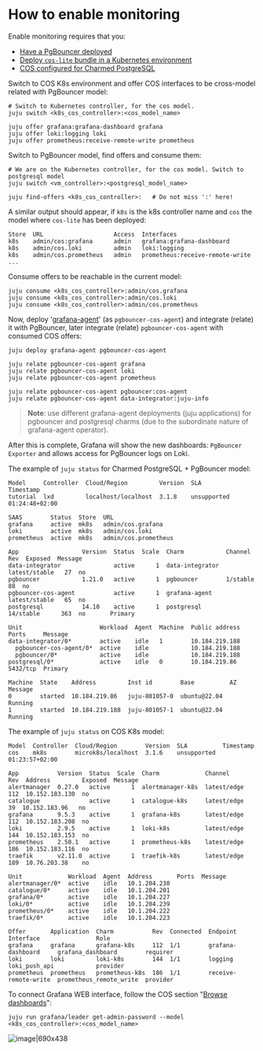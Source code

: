 # How to enable monitoring

Enable monitoring requires that you:
* [Have a PgBouncer deployed](/t/12290)
* [Deploy `cos-lite` bundle in a Kubernetes environment](https://charmhub.io/topics/canonical-observability-stack/tutorials/install-microk8s)
* [COS configured for Charmed PostgreSQL](https://charmhub.io/postgresql/docs/h-enable-monitoring)

Switch to COS K8s environment and offer COS interfaces to be cross-model related with PgBouncer model:
```shell
# Switch to Kubernetes controller, for the cos model.
juju switch <k8s_cos_controller>:<cos_model_name>

juju offer grafana:grafana-dashboard grafana
juju offer loki:logging loki
juju offer prometheus:receive-remote-write prometheus
```

Switch to PgBouncer model, find offers and consume them:
```shell
# We are on the Kubernetes controller, for the cos model. Switch to postgresql model
juju switch <vm_controller>:<postgresql_model_name>

juju find-offers <k8s_cos_controller>:   # Do not miss ':' here!
```

A similar output should appear, if `k8s` is the k8s controller name and `cos` the model where `cos-lite` has been deployed:
```shell
Store  URL                    Access  Interfaces
k8s    admin/cos:grafana      admin   grafana:grafana-dashboard
k8s    admin/cos.loki         admin   loki:logging
k8s    admin/cos.prometheus   admin   prometheus:receive-remote-write
...
```

Consume offers to be reachable in the current model:
```shell
juju consume <k8s_cos_controller>:admin/cos.grafana
juju consume <k8s_cos_controller>:admin/cos.loki
juju consume <k8s_cos_controller>:admin/cos.prometheus
```

Now, deploy '[grafana-agent](https://charmhub.io/grafana-agent)' (as `pgbouncer-cos-agent`) and integrate (relate) it with PgBouncer, later integrate (relate) `pgbouncer-cos-agent` with consumed COS offers:
```shell
juju deploy grafana-agent pgbouncer-cos-agent

juju relate pgbouncer-cos-agent grafana
juju relate pgbouncer-cos-agent loki
juju relate pgbouncer-cos-agent prometheus

juju relate pgbouncer-cos-agent pgbouncer:cos-agent
juju relate pgbouncer-cos-agent data-integrator:juju-info
```

>**Note**: use different grafana-agent deployments (juju applications) for pgbouncer and postgresql charms (due to the subordinate nature of grafana-agent operator).

After this is complete, Grafana will show the new dashboards: `PgBouncer Exporter` and allows access for PgBouncer logs on Loki.

The example of `juju status` for Charmed PostgreSQL + PgBouncer model:
```shell
Model     Controller  Cloud/Region         Version  SLA          Timestamp
tutorial  lxd         localhost/localhost  3.1.8    unsupported  01:24:48+02:00

SAAS        Status  Store  URL
grafana     active  mk8s   admin/cos.grafana
loki        active  mk8s   admin/cos.loki
prometheus  active  mk8s   admin/cos.prometheus

App                  Version  Status  Scale  Charm            Channel        Rev  Exposed  Message
data-integrator               active      1  data-integrator  latest/stable   27  no       
pgbouncer            1.21.0   active      1  pgbouncer        1/stable        88  no       
pgbouncer-cos-agent           active      1  grafana-agent    latest/stable   65  no       
postgresql           14.10    active      1  postgresql       14/stable      363  no       Primary

Unit                      Workload  Agent  Machine  Public address  Ports     Message
data-integrator/0*        active    idle   1        10.184.219.188            
  pgbouncer-cos-agent/0*  active    idle            10.184.219.188            
  pgbouncer/0*            active    idle            10.184.219.188            
postgresql/0*             active    idle   0        10.184.219.86   5432/tcp  Primary

Machine  State    Address         Inst id        Base          AZ  Message
0        started  10.184.219.86   juju-801057-0  ubuntu@22.04      Running
1        started  10.184.219.188  juju-801057-1  ubuntu@22.04      Running
```

The example of `juju status` on COS K8s model:
```shell
Model  Controller  Cloud/Region        Version  SLA          Timestamp
cos    mk8s        microk8s/localhost  3.1.6    unsupported  01:23:57+02:00

App           Version  Status  Scale  Charm             Channel      Rev  Address         Exposed  Message
alertmanager  0.27.0   active      1  alertmanager-k8s  latest/edge  112  10.152.183.130  no       
catalogue              active      1  catalogue-k8s     latest/edge   39  10.152.183.96   no       
grafana       9.5.3    active      1  grafana-k8s       latest/edge  112  10.152.183.208  no       
loki          2.9.5    active      1  loki-k8s          latest/edge  144  10.152.183.153  no       
prometheus    2.50.1   active      1  prometheus-k8s    latest/edge  186  10.152.183.116  no       
traefik       v2.11.0  active      1  traefik-k8s       latest/edge  189  10.76.203.38    no       

Unit             Workload  Agent  Address       Ports  Message
alertmanager/0*  active    idle   10.1.204.230         
catalogue/0*     active    idle   10.1.204.201         
grafana/0*       active    idle   10.1.204.227         
loki/0*          active    idle   10.1.204.239         
prometheus/0*    active    idle   10.1.204.222         
traefik/0*       active    idle   10.1.204.223         

Offer       Application  Charm           Rev  Connected  Endpoint              Interface                Role
grafana     grafana      grafana-k8s     112  1/1        grafana-dashboard     grafana_dashboard        requirer
loki        loki         loki-k8s        144  1/1        logging               loki_push_api            provider
prometheus  prometheus   prometheus-k8s  186  1/1        receive-remote-write  prometheus_remote_write  provider
```

To connect Grafana WEB interface, follow the COS section "[Browse dashboards](https://charmhub.io/topics/canonical-observability-stack/tutorials/install-microk8s)":
```shell
juju run grafana/leader get-admin-password --model <k8s_cos_controller>:<cos_model_name>
```

![image|690x438](upload://4h71nAnPzEiAJDOBdifh43ZUi2Y.png)